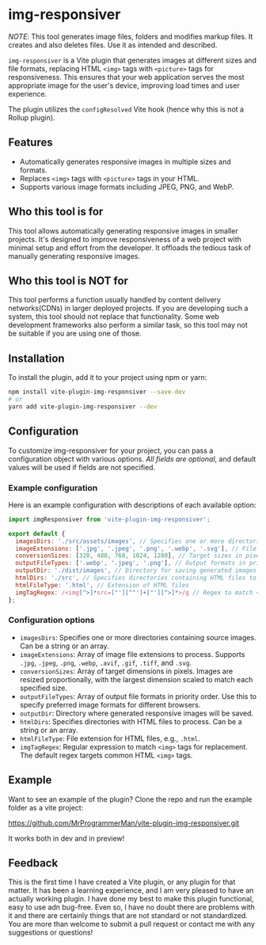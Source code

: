 # img-responsiver

*NOTE*: This tool generates image files, folders and modifies markup files.
It creates and also deletes files.
Use it as intended and described.

`img-responsiver` is a Vite plugin that generates images at different sizes and file formats, replacing HTML `<img>` tags with `<picture>` tags for responsiveness. This ensures that your web application serves the most appropriate image for the user's device, improving load times and user experience.

The plugin utilizes the `configResolved` Vite hook (hence why this is not a Rollup plugin).

## Features

- Automatically generates responsive images in multiple sizes and formats.
- Replaces `<img>` tags with `<picture>` tags in your HTML.
- Supports various image formats including JPEG, PNG, and WebP.

## Who this tool is for

This tool allows automatically generating responsive images in smaller projects.
It's designed to improve responsiveness of a web project with minimal setup and effort from the developer.
It offloads the tedious task of manually generating responsive images.

## Who this tool is NOT for

This tool performs a function usually handled by content delivery networks(CDNs) in larger deployed projects.
If you are developing such a system, this tool should not replace that functionality.
Some web development frameworks also perform a similar task, so this tool may not be suitable if you are using one of those.

## Installation

To install the plugin, add it to your project using npm or yarn:

```sh
npm install vite-plugin-img-responsiver --save-dev
# or
yarn add vite-plugin-img-responsiver --dev
```

## Configuration
To customize img-responsiver for your project, you can pass a configuration object with various options.
*All fields are optional*, and default values will be used if fields are not specified.

### Example configuration
Here is an example configuration with descriptions of each available option:
```javascript
import imgResponsiver from 'vite-plugin-img-responsiver';

export default {
  imagesDirs: './src/assets/images', // Specifies one or more directories for source images
  imageExtensions: ['.jpg', '.jpeg', '.png', '.webp', '.svg'], // File types to process
  conversionSizes: [320, 480, 768, 1024, 1280], // Target sizes in pixels for responsive images
  outputFileTypes: ['.webp', '.jpeg', '.png'], // Output formats in priority order
  outputDir: './dist/images', // Directory for saving generated images
  htmlDirs: './src', // Specifies directories containing HTML files to process
  htmlFileType: '.html', // Extension of HTML files
  imgTagRegex: /<img[^>]*src=["'][^"']+["'][^>]*>/g // Regex to match <img> tags for replacement
};
```

### Configuration options
- `imagesDirs`: Specifies one or more directories containing source images. Can be a string or an array.
- `imageExtensions`: Array of image file extensions to process. Supports `.jpg`, `.jpeg`, `.png`, `.webp`, `.avif`, `.gif`, `.tiff`, and `.svg`.
- `conversionSizes`: Array of target dimensions in pixels. Images are resized proportionally, with the largest dimension scaled to match each specified size.
- `outputFileTypes`: Array of output file formats in priority order. Use this to specify preferred image formats for different browsers.
- `outputDir`: Directory where generated responsive images will be saved.
- `htmlDirs`: Specifies directories with HTML files to process. Can be a string or an array.
- `htmlFileType`: File extension for HTML files, e.g., `.html`.
- `imgTagRegex`: Regular expression to match `<img>` tags for replacement. The default regex targets common HTML `<img>` tags.

## Example
Want to see an example of the plugin?
Clone the repo and run the example folder as a vite project:

https://github.com/MrProgrammerMan/vite-plugin-img-responsiver.git

It works both in dev and in preview!

## Feedback
This is the first time I have created a Vite plugin, or any plugin for that matter.
It has been a learning experience, and I am very pleased to have an actually working plugin.
I have done my best to make this plugin functional, easy to use adn bug-free. Even so, I have no doubt there are problems with it and there are certainly things that are not standard or not standardized. You are more than welcome to submit a pull request or contact me with any suggestions or questions!